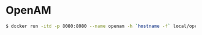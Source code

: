 # OpenAM

```bash
$ docker run -itd -p 8080:8080 --name openam -h `hostname -f` local/openam:13.0.0
```
